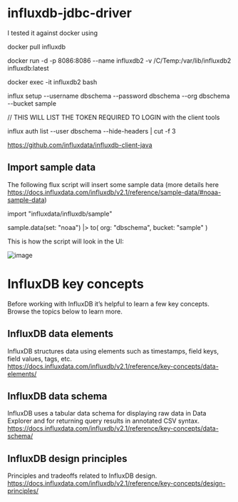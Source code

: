 # influxdb-jdbc-driver

I tested it against docker using

docker pull influxdb

docker run -d -p 8086:8086 --name influxdb2 -v /C/Temp:/var/lib/influxdb2 influxdb:latest

docker exec -it influxdb2 bash

influx setup --username dbschema --password dbschema --org dbschema --bucket sample

// THIS WILL LIST THE TOKEN REQUIRED TO LOGIN with the client tools

influx auth list --user dbschema --hide-headers | cut -f 3


https://github.com/influxdata/influxdb-client-java


## Import sample data

The following flux script will insert some sample data (more details here https://docs.influxdata.com/influxdb/v2.1/reference/sample-data/#noaa-sample-data) 

import "influxdata/influxdb/sample"

sample.data(set: "noaa")
  |> to(
      org: "dbschema",
      bucket: "sample"
  )
  
  This is how the script will look in the UI:
  
  ![image](https://user-images.githubusercontent.com/7541023/146947692-f5a709f0-8ecf-41e4-98b1-b3d4aab9a8c3.png)



# InfluxDB key concepts
Before working with InfluxDB it’s helpful to learn a few key concepts. Browse the topics below to learn more.

## InfluxDB data elements
InfluxDB structures data using elements such as timestamps, field keys, field values, tags, etc.
https://docs.influxdata.com/influxdb/v2.1/reference/key-concepts/data-elements/

## InfluxDB data schema
InfluxDB uses a tabular data schema for displaying raw data in Data Explorer and for returning query results in annotated CSV syntax.
https://docs.influxdata.com/influxdb/v2.1/reference/key-concepts/data-schema/

## InfluxDB design principles
Principles and tradeoffs related to InfluxDB design.
https://docs.influxdata.com/influxdb/v2.1/reference/key-concepts/design-principles/

